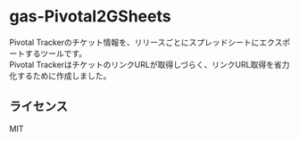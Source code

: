 # gas-Pivotal2GSheets

Pivotal Trackerのチケット情報を、リリースごとにスプレッドシートにエクスポートするツールです。    
Pivotal TrackerはチケットのリンクURLが取得しづらく、リンクURL取得を省力化するために作成しました。    


## ライセンス     
MIT

